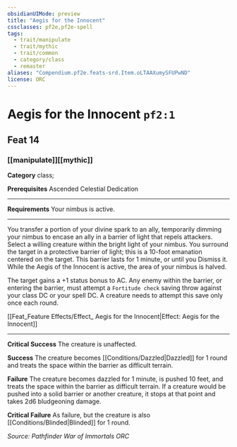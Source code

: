 ```yaml
---
obsidianUIMode: preview
title: "Aegis for the Innocent"
cssclasses: pf2e,pf2e-spell
tags:
  - trait/manipulate
  - trait/mythic
  - trait/common
  - category/class
  - remaster
aliases: "Compendium.pf2e.feats-srd.Item.oLTAAXumySFUPwND"
license: ORC
---
```

# Aegis for the Innocent `pf2:1`
## Feat 14
### [[manipulate]][[mythic]]

**Category** class; 



**Prerequisites** Ascended Celestial Dedication
* * *
**Requirements** Your nimbus is active.

* * *

You transfer a portion of your divine spark to an ally, temporarily dimming your nimbus to encase an ally in a barrier of light that repels attackers. Select a willing creature within the bright light of your nimbus. You surround the target in a protective barrier of light; this is a 10-foot emanation centered on the target. This barrier lasts for 1 minute, or until you Dismiss it. While the Aegis of the Innocent is active, the area of your nimbus is halved.

The target gains a +1 status bonus to AC. Any enemy within the barrier, or entering the barrier, must attempt a `Fortitude check` saving throw against your class DC or your spell DC. A creature needs to attempt this save only once each round.

[[Feat_Feature Effects/Effect_ Aegis for the Innocent|Effect: Aegis for the Innocent]]

* * *

**Critical Success** The creature is unaffected.

**Success** The creature becomes [[Conditions/Dazzled|Dazzled]] for 1 round and treats the space within the barrier as difficult terrain.

**Failure** The creature becomes dazzled for 1 minute, is pushed 10 feet, and treats the space within the barrier as difficult terrain. If a creature would be pushed into a solid barrier or another creature, it stops at that point and takes 2d6 bludgeoning damage.

**Critical Failure** As failure, but the creature is also [[Conditions/Blinded|Blinded]] for 1 round.

*Source: Pathfinder War of Immortals*
*ORC*